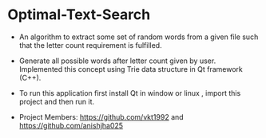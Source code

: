 # Optimal-Text-Search

* An algorithm to extract some set of random words from a given file such that the letter count requirement is fulfilled.

* Generate all possible words after letter count given by user. Implemented this concept using Trie data structure in Qt framework (C++).

* To run this application first install Qt in window or linux , import this project and then run it.

* Project Members: https://github.com/vkt1992 and https://github.com/anishjha025
